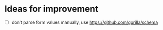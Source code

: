 Ideas for improvement
=====================

- [ ] don't parse form values manually, use https://github.com/gorilla/schema
